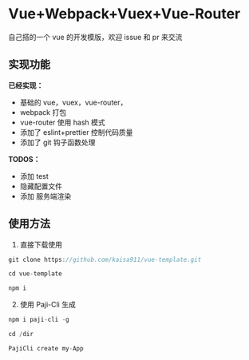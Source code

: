 # Vue+Webpack+Vuex+Vue-Router

自己搭的一个 vue 的开发模版，欢迎 issue 和 pr 来交流

## 实现功能

**已经实现：**

- 基础的 vue，vuex，vue-router，
- webpack 打包
- vue-router 使用 hash 模式
- 添加了 eslint+prettier 控制代码质量
- 添加了 git 钩子函数处理

**TODOS：**

- 添加 test
- 隐藏配置文件
- 添加 服务端渲染

## 使用方法

1. 直接下载使用

```js
git clone https://github.com/kaisa911/vue-template.git

cd vue-template

npm i
```

2. 使用 Paji-Cli 生成

```js
npm i paji-cli -g

cd /dir

PajiCli create my-App
```

